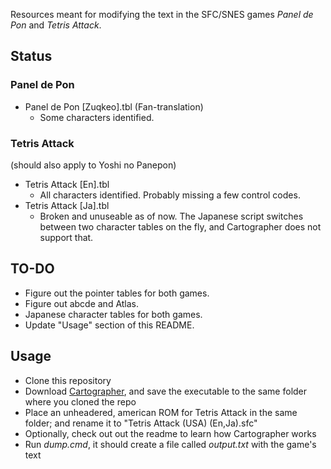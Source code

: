 Resources meant for modifying the text in the SFC/SNES games *Panel de Pon* and *Tetris Attack*.

## Status

### Panel de Pon
 * Panel de Pon [Zuqkeo].tbl (Fan-translation)
   * Some characters identified.
### Tetris Attack
(should also apply to Yoshi no Panepon)
 * Tetris Attack [En].tbl
   * All characters identified. Probably missing a few control codes.
 * Tetris Attack [Ja].tbl
   * Broken and unuseable as of now. The Japanese script switches between two character tables on the fly, and Cartographer does not support that.

## TO-DO
* Figure out the pointer tables for both games.
* Figure out abcde and Atlas.
* Japanese character tables for both games.
* Update "Usage" section of this README.

## Usage
 * Clone this repository
 * Download [Cartographer](https://www.romhacking.net/utilities/647/), and save the executable to the same folder where you cloned the repo
 * Place an unheadered, american ROM for Tetris Attack in the same folder; and rename it to "Tetris Attack (USA) (En,Ja).sfc"
 * Optionally, check out out the readme to learn how Cartographer works
 * Run *dump.cmd*, it should create a file called *output.txt* with the game's text